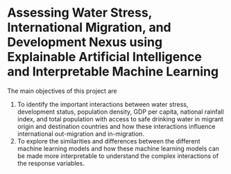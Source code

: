 # Assessing Water Stress, International Migration, and Development Nexus using Explainable Artificial Intelligence and Interpretable Machine Learning
The main objectives of this project are
1. To identify the important interactions between water stress, development status, population density, GDP per capita, national rainfall index, and total population with access to safe drinking water in migrant origin and destination countries and how these interactions influence international out-migration and in-migration.
2. To explore the similarities and differences between the different machine learning models and how these machine learning models can be made more interpretable to understand the complex interactions of the response variables. 

